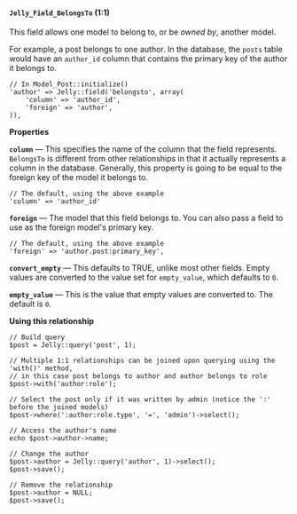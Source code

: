 #### `Jelly_Field_BelongsTo` (1:1)

This field allows one model to belong to, or be *owned by*, another model.

For example, a post belongs to one author. In the database, the `posts` table would have an `author_id` column that contains the primary key of the author it belongs to.

	// In Model_Post::initialize()
	'author' => Jelly::field('belongsto', array(
		'column' => 'author_id',
		'foreign' => 'author',
	)),

**Properties**

**`column`** — This specifies the name of the column that the field represents. `BelongsTo` is different from other relationships in that
it actually represents a column in the database. Generally, this property is going to be equal to the foreign key of the model it belongs to.

	// The default, using the above example
	'column' => 'author_id'

**`foreign`** — The model that this field belongs to. You can also pass a field to use as the foreign model's primary key.

	// The default, using the above example
	'foreign' => 'author.post:primary_key',

**`convert_empty`** — This defaults to TRUE, unlike most other fields. Empty values are converted to the value set for `empty_value`, which defaults to `0`.

**`empty_value`** — This is the value that empty values are converted to. The default is `0`.

**Using this relationship**

	// Build query
	$post = Jelly::query('post', 1);

	// Multiple 1:1 relationships can be joined upon querying using the 'with()' method,
	// in this case post belongs to author and author belongs to role
	$post->with('author:role');

	// Select the post only if it was written by admin (notice the ':' before the joined models)
	$post->where(':author:role.type', '=', 'admin')->select();

	// Access the author's name
	echo $post->author->name;

	// Change the author
	$post->author = Jelly::query('author', 1)->select();
	$post->save();

	// Remove the relationship
	$post->author = NULL;
	$post->save();